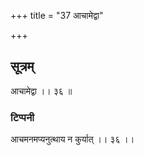 +++
title = "37 आचामेद्वा"

+++

## सूत्रम्
आचामेद्वा ।। ३६ ॥
### टिप्पनी
आचमनमप्यनुत्थाय न कुर्यात् ।। ३६ ।।
